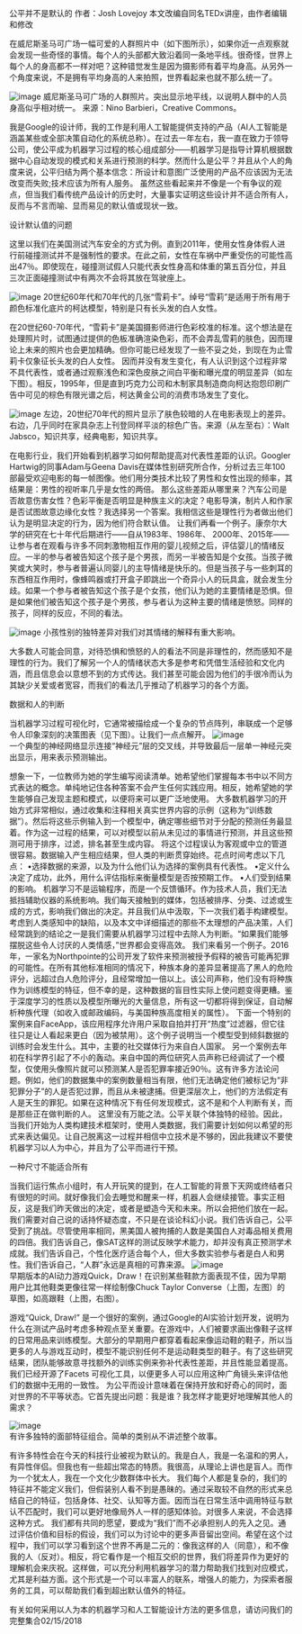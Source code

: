 公平并不是默认的
作者：Josh Lovejoy
本文改编自同名TEDx讲座，由作者编辑和修改

在威尼斯圣马可广场一幅可爱的人群照片中（如下图所示），如果你近一点观察就会发现一些奇怪的事情。每个人的头部都大致沿着同一条地平线。很奇怪，世界上每个人的身高都不一样对吧？这种错觉发生是因为摄影师有着平均身高。从另外一个角度来说，不是拥有平均身高的人来拍照，世界看起来也就不那么统一了。

![image](https://github.com/jdcloudcom/Image/blob/master/1.jpg)
威尼斯圣马可广场的人群照片。突出显示地平线，以说明人群中的人员身高似乎相对统一。
来源：Nino Barbieri，Creative Commons。

我是Google的设计师，我的工作是利用人工智能提供支持的产品（AI人工智能是涵盖某些或全部决策自动化的系统总称）。在过去一年左右，我一直在致力于领导公司，使公平成为机器学习过程的核心组成部分——机器学习是指导计算机根据数据中心自动发现的模式和关系进行预测的科学。然而什么是公平？并且从个人的角度来说，公平归结为两个基本信念：所设计和意图广泛使用的产品不应该因为无法改变而失败;技术应该为所有人服务。
虽然这些看起来并不像是一个有争议的观点，但当我们看传统产品设计的历史时，大量事实证明这些设计并不适合所有人，反而与不言而喻、显而易见的默认值或现状一致。

设计默认值的问题

这里以我们在美国测试汽车安全的方式为例。直到2011年，使用女性身体假人进行前碰撞测试并不是强制性的要求。在此之前，女性在车祸中严重受伤的可能性高出47％。即使现在，碰撞测试假人只能代表女性身高和体重的第五百分位，并且三次正面碰撞测试中有两次不会将其放在驾驶座上。

 
![image](https://github.com/jdcloudcom/Image/blob/master/%E7%BF%BB%E8%AF%91%E6%89%80%E9%9C%80%E5%9B%BE%E7%89%87/%E5%9B%BE%E7%89%87%201.png)
20世纪60年代和70年代的几张“雪莉卡”。绰号“雪莉”是适用于所有用于颜色标准化底片的柯达模型，特别是只有长头发的白人女性。

在20世纪60-70年代，“雪莉卡”是美国摄影师进行色彩校准的标准。这个想法是在处理照片时，试图通过提供的色板准确渲染色彩，而不会弄乱雪莉的肤色，因而理论上未来的照片也会更加精确。但你可能已经发现了一些不妥之处，到现在为止雪莉卡仅象征长头发的白人女性。
因而并没有发生变化，有人认识到这个过程非常不具代表性，或者通过观察浅色和深色皮肤之间白平衡和曝光度的明显差异（如左下图）。相反，1995年，但是直到巧克力公司和木制家具制造商向柯达抱怨印刷广告中可见的棕色有限光谱之后，柯达黄金公司的消费市场发生了变化。

![image](https://github.com/jdcloudcom/Image/blob/master/%E7%BF%BB%E8%AF%91%E6%89%80%E9%9C%80%E5%9B%BE%E7%89%87/%E7%85%A7%E7%89%87%E5%B7%AE%E5%BC%82.png)
左边，20世纪70年代的照片显示了肤色较暗的人在电影表现上的差异。
右边，几乎同时在家具杂志上刊登同样平淡的棕色广告。来源（从左至右）：Walt Jabsco，知识共享，经典电影，知识共享。

在电影行业，我们开始看到机器学习如何帮助提高对代表性差距的认识。Googler Hartwig的同事Adam与Geena Davis在媒体性别研究所合作，分析过去三年100部最受欢迎电影的每一帧图像。他们用分类技术比较了男性和女性出现的频率，其结果是：男性的视听率几乎是女性的两倍。
那么这些差距从哪里来？汽车公司是否故意伤害女性？色彩平衡是否明显是种族主义的决定？电影导演，制片人和作家是否试图故意边缘化女性？我选择另一个答案。我相信这些是理性行为者做出他们认为是明显决定的行为，因为他们符合默认值。
让我们再看一个例子。康奈尔大学的研究在七十年代后期进行——自从1983年、1986年、 2000年、2015年——让参与者在观看与许多不同刺激物相互作用的婴儿视频之后，评估婴儿的情绪反应。一半的参与者被告知这个孩子是个男孩，而另一半被告知是个女孩。当孩子微笑或大笑时，参与者普遍认同婴儿的主导情绪是快乐的。但是当孩子与一些刺耳的东西相互作用时，像蜂鸣器或打开盒子即跳出一个奇异小人的玩具盒，就会发生分歧。如果一个参与者被告知这个孩子是个女孩，他们认为她的主要情绪是恐惧。但是如果他们被告知这个孩子是个男孩，参与者认为这种主要的情绪是愤怒。同样的孩子，同样的反应，不同的看法。

 ![image]()
小孩性别的独特差异对我们对其情绪的解释有重大影响。

大多数人可能会同意，对待恐惧和愤怒的人的看法不同是非理性的，然而感知不是理性的行为。我们了解另一个人的情绪状态大多是参考和凭借生活经验和文化内涵，而且信息会以意想不到的方式传达。我们甚至可能会因为他们的手很冷而认为其缺少关爱或者宽容，而我们的看法几乎推动了机器学习的各个方面。

数据和人的判断

当机器学习过程可视化时，它通常被描绘成一个复杂的节点阵列，串联成一个足够令人印象深刻的决策图表（见下图）。让我们一点点解开。
 ![image]()  
一个典型的神经网络显示连接“神经元”层的交叉线，并导致最后一层单一神经元突出显示，用来表示预测输出。

想象一下，一位教师为她的学生编写阅读清单。她希望他们掌握每本书中以不同方式表达的概念。单纯地记住各种答案不会产生任何实践应用。相反，她希望她的学生能够自己发现主题和模式，以便将来可以更广泛地使用。
大多数机器学习的开始方式非常相似，通过收集和注释相关真实世界内容的示例（这称为“训练数据”）。然后将这些示例输入到一个模型中，确定哪些细节对于分配的预测任务最显着。作为这一过程的结果，可以对模型以前从未见过的事情进行预测，并且这些预测可用于排序，过滤，排名甚至生成内容。
将这个过程误认为客观或中立的管道很容易。数据输入产生相应结果，但人类的判断贯穿始终。花点时间考虑以下几点：
•选择数据的来源，以及为什么他们认为选择的案例具有代表性。
•定义什么决定了成功，此外，用什么评估指标来衡量模型是否按预期工作。
•人们受到结果的影响。
机器学习不是运输程序，而是一个反馈循环。作为技术人员，我们无法抵挡辅助仪器的系统影响。我们每天接触到的媒体，包括被排序、分类、过滤或生成的方式，影响我们做出的决定。并且我们从中汲取，下一次我们着手构建模型。
考虑到人类感知中的缺陷，以及本文中详细描述的那些不太理想的产品决策，人们经常跳到的结论之一是我们需要从机器学习过程中去除人为判断。“如果我们能够摆脱这些令人讨厌的人类情感，”世界都会变得高效。
我们来看另一个例子。2016年，一家名为Northpointe的公司开发了软件来预测被授予假释的被告可能再犯罪的可能性。在所有其他标准相同的情况下，种族本身的差异显著提高了黑人的危险评分，远超过白人危险评分，且经常增加一倍以上。该公司声称，他们没有将种族作为训练模型的特征，但不幸的是，这种数据的盲目性实际上使问题变得更糟。鉴于深度学习的性质以及模型所曝光的大量信息，所有这一切都将得到保证，自动解析种族代理（如收入或邮政编码，与美国种族高度相关的属性）。
下面一个特别的案例来自FaceApp，该应用程序允许用户采取自拍并打开“热度”过滤器，但它往往只是让人看起来更白（因为被禁用）。这个例子说明当一个模型受到倾斜数据的训练时会发生什么。其中，主要的社交媒体行为来自白人国家。
另一个案例去年初在科学界引起了不小的轰动。来自中国的两位研究人员声称已经调试了一个模型，仅使用头像照片就可以预测某人是否犯罪率接近90％。这有许多方法论问题。例如，他们的数据集中的案例数量相当有限，他们无法确定他们被标记为“非犯罪分子”的人是否犯过罪，而且从未被逮捕。但更深层次上，他们的方法假定有人是天生的罪犯。如果在这种情况下有任何发现模式，这不是和个人判断有关，而是那些正在做判断的人。
这里没有万能之法。公平关联个体独特的经验。因此，当我们开始为人类构建技术框架时，使用人类数据，我们需要计划如何以希望的形式来表达偏见。让自己脱离这一过程并相信中立技术是不够的，因此我建议不要使机器学习以人为中心，并且为了公平而进行干预。

一种尺寸不能适合所有

当我们运行焦点小组时，有人开玩笑的提到，在人工智能的背景下天网或终结者只有很短的时间。就好像我们会去睡觉和醒来一样，机器人会继续接管。事实正相反，这是我们昨天做出的决定，或者是塑造今天和未来。所以会把他们放在一起。
我们需要对自己说的话持怀疑态度，不只是在谈论科幻小说。我们告诉自己，公平受到了挑战。尽管使用率相同，黑美国人被拘捕的人数是美国白人对毒品相关费用的四倍。我们告诉自己，像SAT这样的测试反映学术能力，却并没有真正预测学术成就。我们告诉自己，个性化医疗适合每个人，但大多数实验参与者是白人和男性。我们告诉自己，“人群”永远是真相的可靠来源。
![image](https://github.com/jdcloudcom/Image/blob/master/%E7%BF%BB%E8%AF%91%E6%89%80%E9%9C%80%E5%9B%BE%E7%89%87/shoes.png)  
早期版本的AI动力游戏Quick，Draw！在识别某些鞋款方面表现不佳，因为早期用户比其他鞋类更像往常一样绘制像Chuck Taylor Converse（上图，左图）的草图，如高跟鞋（上图，右图）。

游戏“Quick, Draw!” 是一个很好的案例，通过Google的AI实验计划开发，说明为什么在测试产品时考虑多种观点至关重要。在游戏中，人们被要求画出像鞋子这样的日常用品来训练模型。大部分的早期用户都穿着看起来像运动鞋的鞋子，所以当更多的人与游戏互动时，模型不能识别任何不是运动鞋类型的鞋子。有了这些研究结果，团队能够故意寻找额外的训练实例来弥补代表性差距，并且性能显着提高。我们已经开源了Facets 可视化工具，以便更多人可以应用这种广角镜头来评估他们的数据中无用的一致性。
为公平而设计意味着在保持开放和好奇心的同时，面对世界的不平等状态。它首先提出问题：我是谁？我怎样才能更好地理解其他人的需求？

![image](https://github.com/jdcloudcom/Image/blob/master/%E7%BF%BB%E8%AF%91%E6%89%80%E9%9C%80%E5%9B%BE%E7%89%87/%E9%9D%A2%E9%83%A8%E7%89%B9%E5%BE%81%E7%BB%84%E5%90%88.png)  
有许多独特的面部特征组合。简单的类别从不讲述整个故事。

有许多特性会在今天的科技行业被视为默认的。我是白人，我是一名温和的男人，有异性伴侣。但我也有一些超出常态的特质。我很高，从理论上讲也是盲人。而作为一个犹太人，我在一个文化少数群体中长大。
我们每个人都是复杂的，我们的特征并不能定义我们，但假装别人看不到是愚昧的。通过采取较不自然的形式来总结自己的特征，包括身体、社交、认知等方面。因而当在日常生活中调用特征与默认不匹配时，我们可以更好地像局外人一样的感知体验。对很多人来说，不会选择这种方式。
我们都有共同的愿望，要成为“我们”而不必承担别人的先入之见。通过评估价值和目标的假设，我们可以为讨论中的更多声音留出空间。希望在这个过程中，我们可以学习看到这个世界不再是二元的：像我这样的人（同意），和不像我的人（反对）。相反，将它看作是一个相互交织的世界，我们将差异作为更好的理解机会来庆祝。这样做，可以充分利用机器学习的潜力帮助我们找到对应模式，尤其是利益方面。这个形式是一个可以丰富人的联系，增强人的能力，为探索者服务的工具，可以帮助我们看到超出默认值外的特征。

有关如何采用以人为本的机器学习和人工智能设计方法的更多信息，请访问我们的完整集合02/15/2018

